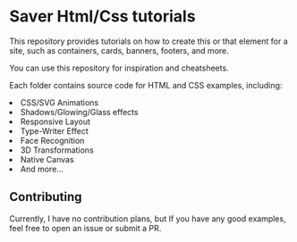 # Saver Html/Css tutorials
This repository provides tutorials on how to create this or that element for a site, such as containers, cards, banners, footers, and more.

You can use this repository for inspiration and cheatsheets.

Each folder contains source code for HTML and CSS examples, including:
<li>CSS/SVG Animations
<li>Shadows/Glowing/Glass effects
<li>Responsive Layout
<li>Type-Writer Effect
<li>Face Recognition
<li>3D Transformations
<li>Native Canvas
<li>And more...

## Contributing
Currently, I have no contribution plans, but If you have any good examples, feel free to open an issue or submit a PR.
